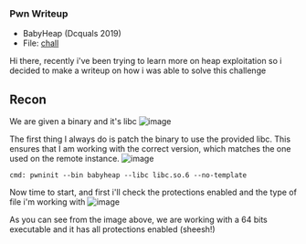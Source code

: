 <h3> Pwn Writeup </h3>

- BabyHeap (Dcquals 2019)
- File: [chall](https://github.com/guyinatuxedo/nightmare/tree/master/modules/29-tcache/dcquals19_babyheap)

Hi there, recently i've been trying to learn more on heap exploitation so i decided to make a writeup on how i was able to solve this challenge

## Recon

We are given a binary and it's libc
![image](https://github.com/user-attachments/assets/57f89f86-3dca-4480-aa0f-3d5944d3624e)

The first thing I always do is patch the binary to use the provided libc. This ensures that I am working with the correct version, which matches the one used on the remote instance.
![image](https://github.com/user-attachments/assets/8928dfa7-3b12-4f11-94ec-22d2c7a198d7)

```
cmd: pwninit --bin babyheap --libc libc.so.6 --no-template
```

Now time to start, and first i'll check the protections enabled and the type of file i'm working with
![image](https://github.com/user-attachments/assets/f6c615a4-5c93-4d5f-ba55-6d788f790af1)

As you can see from the image above, we are working with a 64 bits executable and it has all protections enabled (sheesh!)
